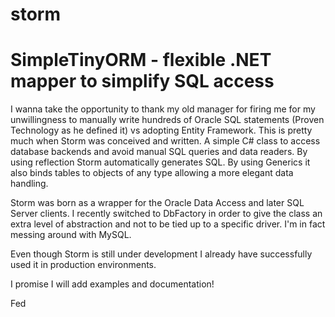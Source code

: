 # storm
SimpleTinyORM - flexible .NET mapper to simplify SQL access
============================================================
I wanna take the opportunity to thank my old manager for firing me for my unwillingness to manually write hundreds of Oracle SQL statements (Proven Technology as he defined it) vs adopting Entity Framework.
This is pretty much when Storm was conceived and written. A simple C# class to access database backends and avoid manual SQL queries and data readers.
By using reflection Storm automatically generates SQL. By using Generics it also binds tables to objects of any type allowing a more elegant data handling.

Storm was born as a wrapper for the Oracle Data Access and later SQL Server clients.
I recently switched to DbFactory in order to give the class an extra level of abstraction and not to be tied up to a specific driver.
I'm in fact messing around with MySQL.

Even though Storm is still under development I already have successfully used it in production environments.

I promise I will add examples and documentation!

Fed


